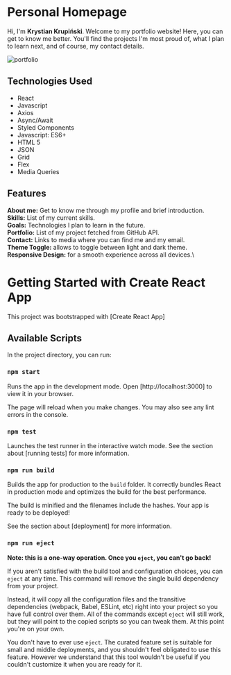 # Personal Homepage

Hi, I'm **Krystian Krupiński**. Welcome to my portfolio website! Here, you can get to know me better. You'll find the projects I'm most proud of, what I plan to learn next, and of course, my contact details.

![portfolio](https://github.com/user-attachments/assets/11ffc3a1-5f84-4d58-946b-61f45687a41a)

## Technologies Used

- React
- Javascript
- Axios
- Async/Await
- Styled Components
- Javascript: ES6+
- HTML 5
- JSON
- Grid
- Flex
- Media Queries

## Features

**About me:** Get to know me through my profile and brief introduction.\
**Skills:** List of my current skills.\
**Goals:** Technologies I plan to learn in the future.\
**Portfolio:** List of my project fetched from GitHub API.\
**Contact:** Links to media where you can find me and my email.\
**Theme Toggle:** allows to toggle between light and dark theme.\
**Responsive Design:** for a smooth experience across all devices.\

# Getting Started with Create React App

This project was bootstrapped with [Create React App]

## Available Scripts

In the project directory, you can run:

### `npm start`

Runs the app in the development mode.
Open [http://localhost:3000] to view it in your browser.

The page will reload when you make changes.
You may also see any lint errors in the console.

### `npm test`

Launches the test runner in the interactive watch mode.
See the section about [running tests] for more information.

### `npm run build`

Builds the app for production to the `build` folder.
It correctly bundles React in production mode and optimizes the build for the best performance.

The build is minified and the filenames include the hashes.
Your app is ready to be deployed!

See the section about [deployment] for more information.

### `npm run eject`

**Note: this is a one-way operation. Once you `eject`, you can't go back!**

If you aren't satisfied with the build tool and configuration choices, you can `eject` at any time. This command will remove the single build dependency from your project.

Instead, it will copy all the configuration files and the transitive dependencies (webpack, Babel, ESLint, etc) right into your project so you have full control over them. All of the commands except `eject` will still work, but they will point to the copied scripts so you can tweak them. At this point you're on your own.

You don't have to ever use `eject`. The curated feature set is suitable for small and middle deployments, and you shouldn't feel obligated to use this feature. However we understand that this tool wouldn't be useful if you couldn't customize it when you are ready for it.
